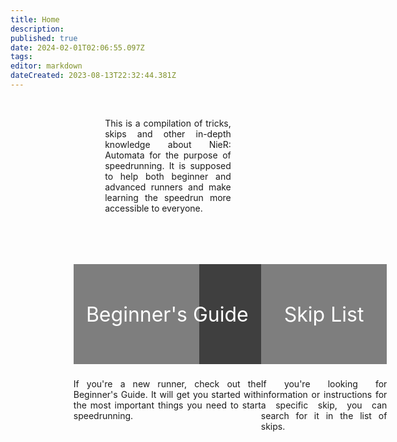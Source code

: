 ```yaml
---
title: Home
description: 
published: true
date: 2024-02-01T02:06:55.097Z
tags: 
editor: markdown
dateCreated: 2023-08-13T22:32:44.381Z
---
```


<!--<p style="text-align:center;
          font-size:2rem;
          font-weight:bold;">Welcome to the NieR: Automata Speedrun Wiki</p>-->
<br>
<p style="text-align:justify; width:40%; margin-left:30%;">This is a compilation of tricks, skips and other in-depth knowledge about NieR: Automata for the purpose of speedrunning. It is supposed to help both beginner and advanced runners and make learning the speedrun more accessible to everyone.</p>
<br>
<!--<p style="text-align:center; font-size:2rem; font-weight:bold;">Getting Started</p>-->

<div style="width:300px; margin-left:20%; margin-top:50px; float:left;">
  <a href="/intro/beginner-guide" style="text-decoration: none; color:white;">
    <div style="background-image:url(/assets/home/beginner-thumbnail.jpg);
                height:169px;
                background-size: contain;
                text-align:center;">
      <div style="padding-top:61px;
                  padding-bottom:60px;
                  font-size:2rem;
                  background-color:rgba(0, 0, 0, 0.5)">Beginner's Guide</div>
    </div>
  </a>
  <p style="text-align:justify;">If you're a new runner, check out the Beginner's Guide. It will get you started with the most important things you need to start speedrunning.</p>
</div>

<div style="width:300px; margin-left:60%; margin-top:50px;">
  <a href="/stuff/skip-list" style="text-decoration: none; color:white;">
    <div style="background-image:url(/assets/home/skips-thumbnail.jpg);
                height:169px;
                background-size: contain;
                text-align:center;">
      <div style="padding-top:61px;
                  padding-bottom:60px;
                  font-size:2rem;
                  background-color:rgba(0, 0, 0, 0.5)">Skip List</div>
    </div>
  </a>
  <p style="text-align:justify;">If you're looking for information or instructions for a specific skip, you can search for it in the list of skips.</p>
</div>
